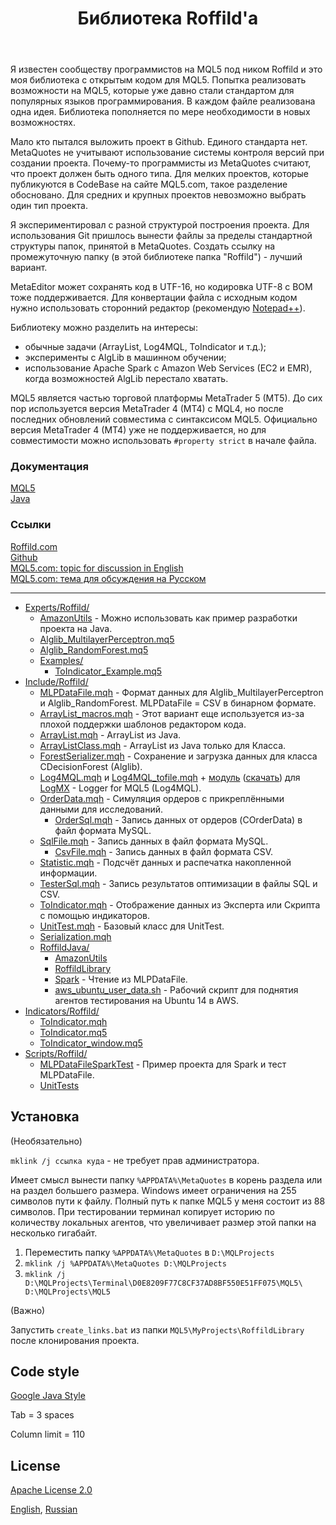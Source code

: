 ﻿---
title: Библиотека Roffild'a
---

Я известен сообществу программистов на MQL5 под ником Roffild и это моя библиотека с открытым кодом для MQL5. Попытка реализовать возможности на MQL5, которые уже давно стали стандартом для популярных языков программирования. В каждом файле реализована одна идея. Библиотека пополняется по мере необходимости в новых возможностях.

Мало кто пытался выложить проект в Github. Единого стандарта нет. MetaQuotes не учитывают использование системы контроля версий при создании проекта. Почему-то программисты из MetaQuotes считают, что проект должен быть одного типа. Для мелких проектов, которые публикуются в CodeBase на сайте MQL5.com, такое разделение обосновано. Для средних и крупных проектов невозможно выбрать один тип проекта.

Я экспериментировал с разной структурой построения проекта. Для использования Git пришлось вынести файлы за пределы стандартной структуры папок, принятой в MetaQuotes. Создать ссылку на промежуточную папку (в этой библиотеке папка "Roffild") - лучший вариант.

MetaEditor может сохранять код в UTF-16, но кодировка UTF-8 с BOM тоже поддерживается. Для конвертации файла с исходным кодом нужно использовать сторонний редактор (рекомендую [Notepad++](https://notepad-plus-plus.org/)).

Библиотеку можно разделить на интересы:
* обычные задачи (ArrayList, Log4MQL, ToIndicator и т.д.);
* эксперименты с AlgLib в машинном обучении;
* использование Apache Spark с Amazon Web Services (EC2 и EMR), когда возможностей AlgLib перестало хватать.

MQL5 является частью торговой платформы MetaTrader 5 (MT5). До сих пор используется версия MetaTrader 4 (MT4) с MQL4, но после последних обновлений совместима с синтаксисом MQL5. Официально версия MetaTrader 4 (MT4) уже не поддерживается, но для совместимости можно использовать ``` #property strict ``` в начале файла.

### Документация
[MQL5](https://roffild.com/mql5/)<br/>
[Java](https://roffild.com/java/)

### Ссылки
[Roffild.com](https://roffild.com/ru/)<br/>
[Github](https://github.com/Roffild/RoffildLibrary)<br/>
[MQL5.com: topic for discussion in English](https://www.mql5.com/en/forum/247134)<br/>
[MQL5.com: тема для обсуждения на Русском](https://www.mql5.com/ru/forum/245373)

-----------------
* [Experts/Roffild/](https://github.com/Roffild/RoffildLibrary/blob/master/Experts/Roffild/)
  * [AmazonUtils](https://github.com/Roffild/RoffildLibrary/blob/master/Experts/Roffild/AmazonUtils) - Можно использовать как пример разработки проекта на Java.
  * [Alglib_MultilayerPerceptron.mq5](https://github.com/Roffild/RoffildLibrary/blob/master/Experts/Roffild/Alglib_MultilayerPerceptron.mq5)
  * [Alglib_RandomForest.mq5](https://github.com/Roffild/RoffildLibrary/blob/master/Experts/Roffild/Alglib_RandomForest.mq5)
  * [Examples/](https://github.com/Roffild/RoffildLibrary/blob/master/Experts/Roffild/Examples/)
    * [ToIndicator_Example.mq5](https://github.com/Roffild/RoffildLibrary/blob/master/Experts/Roffild/Examples/ToIndicator_Example.mq5)
* [Include/Roffild/](https://github.com/Roffild/RoffildLibrary/blob/master/Include/Roffild/)
  * [MLPDataFile.mqh](https://github.com/Roffild/RoffildLibrary/blob/master/Include/Roffild/MLPDataFile.mqh) - Формат данных для Alglib_MultilayerPerceptron и Alglib_RandomForest. MLPDataFile = CSV в бинарном формате.
  * [ArrayList_macros.mqh](https://github.com/Roffild/RoffildLibrary/blob/master/Include/Roffild/ArrayList_macros.mqh) - Этот вариант еще используется из-за плохой поддержки шаблонов редактором кода.
  * [ArrayList.mqh](https://github.com/Roffild/RoffildLibrary/blob/master/Include/Roffild/ArrayList.mqh) - ArrayList из Java.
  * [ArrayListClass.mqh](https://github.com/Roffild/RoffildLibrary/blob/master/Include/Roffild/ArrayListClass.mqh) - ArrayList из Java только для Класса.
  * [ForestSerializer.mqh](https://github.com/Roffild/RoffildLibrary/blob/master/Include/Roffild/ForestSerializer.mqh) - Сохранение и загрузка данных для класса CDecisionForest (Alglib).
  * [Log4MQL.mqh](https://github.com/Roffild/RoffildLibrary/blob/master/Include/Roffild/Log4MQL.mqh) и [Log4MQL_tofile.mqh](https://github.com/Roffild/RoffildLibrary/blob/master/Include/Roffild/Log4MQL_tofile.mqh) + [модуль](https://github.com/Roffild/RoffildLibrary/blob/master/Include/Roffild/LogMX) ([скачать](https://roffild.com/Log4MQLParser.zip)) для [LogMX](http://www.logmx.com/) - Logger for MQL5 (Log4MQL).
  * [OrderData.mqh](https://github.com/Roffild/RoffildLibrary/blob/master/Include/Roffild/OrderData.mqh) - Симуляция ордеров с прикреплёнными данными для исследований.
    * [OrderSql.mqh](https://github.com/Roffild/RoffildLibrary/blob/master/Include/Roffild/OrderSql.mqh) - Запись данных от ордеров (COrderData) в файл формата MySQL.
  * [SqlFile.mqh](https://github.com/Roffild/RoffildLibrary/blob/master/Include/Roffild/SqlFile.mqh) - Запись данных в файл формата MySQL.
    * [CsvFile.mqh](https://github.com/Roffild/RoffildLibrary/blob/master/Include/Roffild/CsvFile.mqh) - Запись данных в файл формата CSV.
  * [Statistic.mqh](https://github.com/Roffild/RoffildLibrary/blob/master/Include/Roffild/Statistic.mqh) - Подсчёт данных и распечатка накопленной информации.
  * [TesterSql.mqh](https://github.com/Roffild/RoffildLibrary/blob/master/Include/Roffild/TesterSql.mqh) - Запись результатов оптимизации в файлы SQL и CSV.
  * [ToIndicator.mqh](https://github.com/Roffild/RoffildLibrary/blob/master/Include/Roffild/ToIndicator.mqh) - Отображение данных из Эксперта или Скрипта с помощью индикаторов.
  * [UnitTest.mqh](https://github.com/Roffild/RoffildLibrary/blob/master/Include/Roffild/UnitTest.mqh) - Базовый класс для UnitTest.
  * [Serialization.mqh](https://github.com/Roffild/RoffildLibrary/blob/master/Include/Roffild/Serialization.mqh)
  * [RoffildJava/](https://github.com/Roffild/RoffildLibrary/blob/master/Include/Roffild/RoffildJava/)
    * [AmazonUtils](https://github.com/Roffild/RoffildLibrary/blob/master/Include/Roffild/RoffildJava/AmazonUtils/)
    * [RoffildLibrary](https://github.com/Roffild/RoffildLibrary/blob/master/Include/Roffild/RoffildJava/RoffildLibrary/)
    * [Spark](https://github.com/Roffild/RoffildLibrary/blob/master/Include/Roffild/RoffildJava/Spark/) - Чтение из MLPDataFile.
    * [aws_ubuntu_user_data.sh](https://github.com/Roffild/RoffildLibrary/blob/master/Include/Roffild/RoffildJava/AmazonUtils/build/resources/main/aws_ubuntu_user_data.sh) - Рабочий скрипт для поднятия агентов тестирования на Ubuntu 14 в AWS.
* [Indicators/Roffild/](https://github.com/Roffild/RoffildLibrary/blob/master/Indicators/Roffild/)
  * [ToIndicator.mqh](https://github.com/Roffild/RoffildLibrary/blob/master/Indicators/Roffild/ToIndicator.mqh)
  * [ToIndicator.mq5](https://github.com/Roffild/RoffildLibrary/blob/master/Indicators/Roffild/ToIndicator.mq5)
  * [ToIndicator_window.mq5](https://github.com/Roffild/RoffildLibrary/blob/master/Indicators/Roffild/ToIndicator_window.mq5)
* [Scripts/Roffild/](https://github.com/Roffild/RoffildLibrary/blob/master/Scripts/Roffild/)
  * [MLPDataFileSparkTest](https://github.com/Roffild/RoffildLibrary/blob/master/Scripts/Roffild/MLPDataFileSparkTest) - Пример проекта для Spark и тест MLPDataFile.
  * [UnitTests](https://github.com/Roffild/RoffildLibrary/blob/master/Scripts/Roffild/UnitTests)

## Установка

(Необязательно)

``` mklink /j ссылка куда ``` - не требует прав администратора.

Имеет смысл вынести папку ``` %APPDATA%\MetaQuotes ``` в корень раздела или на раздел большего размера.
Windows имеет ограничения на 255 символов пути к файлу. Полный путь к папке MQL5 у меня состоит из 88 символов.
При тестировании терминал копирует историю по количеству локальных агентов, что увеличивает размер этой папки на несколько гигабайт.
1. Переместить папку ``` %APPDATA%\MetaQuotes ``` в ``` D:\MQLProjects ```
2. ``` mklink /j %APPDATA%\MetaQuotes D:\MQLProjects ```
3. ``` mklink /j D:\MQLProjects\Terminal\D0E8209F77C8CF37AD8BF550E51FF075\MQL5\ D:\MQLProjects\MQL5 ```

(Важно)

Запустить ``` create_links.bat ``` из папки ``` MQL5\MyProjects\RoffildLibrary ``` после клонирования проекта.

## Code style

[Google Java Style](https://google.github.io/styleguide/javaguide.html)

Tab = 3 spaces

Column limit = 110

## License

[Apache License 2.0](https://github.com/Roffild/RoffildLibrary/blob/master/LICENSE)

<a href="https://roffild.com/" hreflang="en">English</a>, <a href="https://roffild.com/ru/" hreflang="ru">Russian</a>
